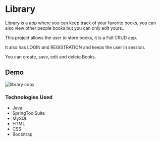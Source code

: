 # Library

<p>Library is a app where you can keep track of your favorite books, you can also view other people books but you can only edit yours..</p>
<p>This project allows the user to store books, it is a Full CRUD app.</p>
<p>It also has LOGIN and REGISTRATION and keeps the user in session.</p>
<p>You can create, save, edit and delete Books.</p>

## Demo

![library copy](https://user-images.githubusercontent.com/98990358/176777443-e2545b43-cd23-4787-9eaf-e3a5c6ffd738.gif)




### Technologies Used

<ul>
  <li>Java</li>
  <li>SpringToolSuite</li>
  <li>MySQL </li>
  <li>HTML</li>
  <li>CSS</li>
  <li>Bootstrap</li>
</ul>
